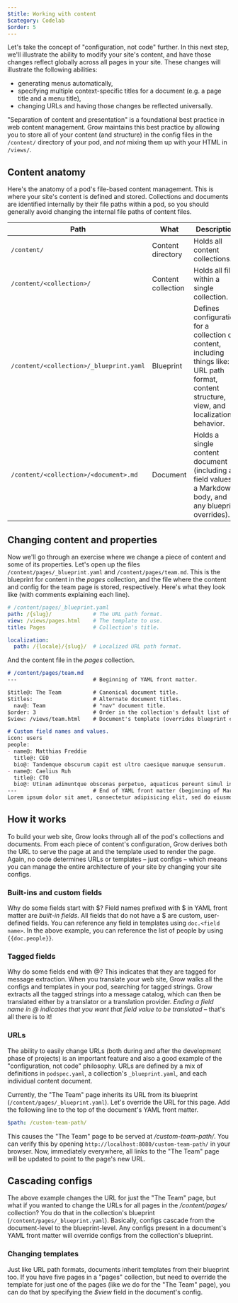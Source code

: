 ```yaml
---
$title: Working with content
$category: Codelab
$order: 5
---
```

Let's take the concept of "configuration, not code" further. In this next step, we'll illustrate the ability to modify your site's content, and have those changes reflect globally across all pages in your site. These changes will illustrate the following abilities:

- generating menus automatically,
- specifying multiple context-specific titles for a document (e.g. a page title and a menu title),
- changing URLs and having those changes be reflected universally.

"Separation of content and presentation" is a foundational best practice in web content management. Grow maintains this best practice by allowing you to store all of your content (and structure) in the config files in the `/content/` directory of your pod, and *not* mixing them up with your HTML in `/views/`.

## Content anatomy

Here's the anatomy of a pod's file-based content management. This is where your site's content is defined and stored. Collections and documents are identified internally by their file paths within a pod, so you should generally avoid changing the internal file paths of content files.

Path | What | Description
-- | -- | --
`/content/` | Content directory | Holds all content collections.
`/content/<collection>/` | Content collection | Holds all files within a single collection.
`/content/<collection>/_blueprint.yaml` | Blueprint | Defines configuration for a collection of content, including things like: URL path format, content structure, view, and localization behavior.
`/content/<collection>/<document>.md` | Document | Holds a single content document (including all field values, a Markdown body, and any blueprint overrides).

## Changing content and properties

Now we'll go through an exercise where we change a piece of content and some of its properties. Let's open up the files `/content/pages/_blueprint.yaml` and `/content/pages/team.md`. This is the blueprint for content in the *pages* collection, and the file where the content and config for the team page is stored, respectively. Here's what they look like (with comments explaining each line).

```yaml
# /content/pages/_blueprint.yaml
path: /{slug}/             # The URL path format.
view: /views/pages.html    # The template to use.
title: Pages               # Collection's title.

localization:
  path: /{locale}/{slug}/  # Localized URL path format.
```

And the content file in the *pages* collection.

```md
# /content/pages/team.md
---                        # Beginning of YAML front matter.

$title@: The Team          # Canonical document title.
$titles:                   # Alternate document titles.
  nav@: Team               # "nav" document title.
$order: 3                  # Order in the collection's default list of docs.
$view: /views/team.html    # Document's template (overrides blueprint config).

# Custom field names and values.
icon: users
people:
- name@: Matthias Freddie
  title@: CEO
  bio@: Tandemque obscurum capit est ultro caesique manuque sensurum.
- name@: Caelius Ruh
  title@: CTO
  bio@: Utinam adimuntque obscenas perpetuo, aquaticus pereunt simul inde.
---                        # End of YAML front matter (beginning of Markdown body).
Lorem ipsum dolor sit amet, consectetur adipisicing elit, sed do eiusmod tempor incididunt ut labore et dolore magna aliqua. Ut enim ad minim veniam, quis nostrud exercitation ullamco laboris nisi ut aliquip ex ea commodo consequat.
```

## How it works

To build your web site, Grow looks through all of the pod's collections and documents. From each piece of content's configuration, Grow derives both the URL to serve the page at and the template used to render the page. Again, no code determines URLs or templates – just configs – which means you can manage the entire architecture of your site by changing your site configs.

### Built-ins and custom fields

Why do some fields start with $? Field names prefixed with $ in YAML front matter are *built-in fields*. All fields that do not have a $ are custom, user-defined fields. You can reference any field in templates using `doc.<field name>`. In the above example, you can reference the list of people by using `{{doc.people}}`.

### Tagged fields

Why do some fields end with @? This indicates that they are tagged for message extraction. When you translate your web site, Grow walks all the configs and templates in your pod, searching for tagged strings. Grow extracts all the tagged strings into a message catalog, which can then be translated either by a translator or a translation provider. *Ending a field name in @ indicates that you want that field value to be translated* – that's all there is to it!

### URLs

The ability to easily change URLs (both during and after the development phase of projects) is an important feature and also a good example of the "configuration, not code" philosophy. URLs are defined by a mix of definitions in `podspec.yaml`, a collection's `_blueprint.yaml`, and each individual content document.

Currently, the "The Team" page inherits its URL from its blueprint (`/content/pages/_blueprint.yaml`). Let's override the URL for this page. Add the following line to the top of the document's YAML front matter.

```yaml
$path: /custom-team-path/
```

This causes the "The Team" page to be served at */custom-team-path/*. You can verify this by opening `http://localhost:8080/custom-team-path/` in your browser. Now, immediately everywhere, all links to the "The Team" page will be updated to point to the page's new URL.

## Cascading configs

The above example changes the URL for just the "The Team" page, but what if you wanted to change the URLs for all pages in the */content/pages/* collection? You do that in the collection's blueprint (`/content/pages/_blueprint.yaml`). Basically, configs cascade from the document-level to the blueprint-level. Any configs present in a document's YAML front matter will override configs from the collection's blueprint.

### Changing templates

Just like URL path formats, documents inherit templates from their blueprint too. If you have five pages in a "pages" collection, but need to override the template for just one of the pages (like we do for the "The Team" page), you can do that by specifying the *$view* field in the document's config.
